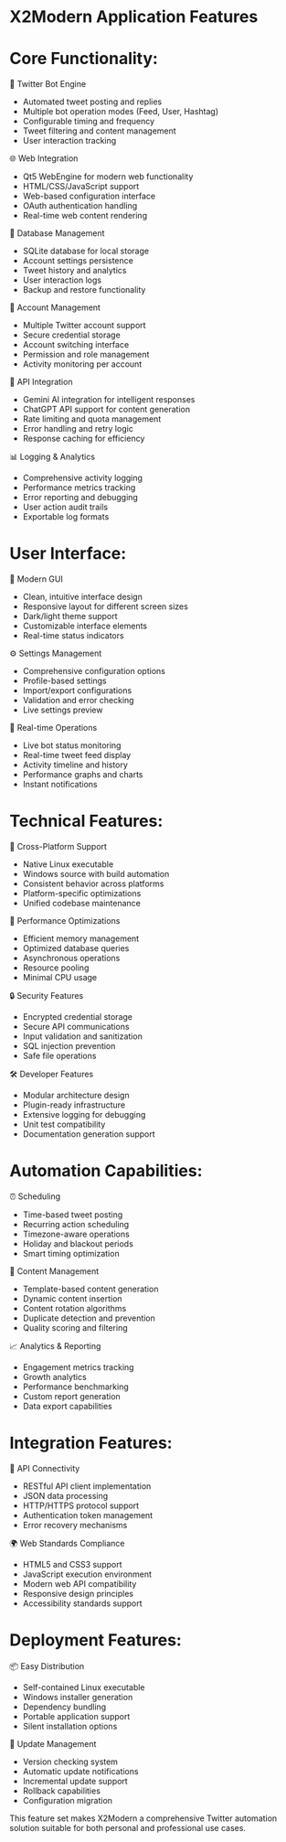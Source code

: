 X2Modern Application Features
============================

Core Functionality:
===================

🤖 Twitter Bot Engine
- Automated tweet posting and replies
- Multiple bot operation modes (Feed, User, Hashtag)
- Configurable timing and frequency
- Tweet filtering and content management
- User interaction tracking

🌐 Web Integration
- Qt5 WebEngine for modern web functionality
- HTML/CSS/JavaScript support
- Web-based configuration interface
- OAuth authentication handling
- Real-time web content rendering

💾 Database Management
- SQLite database for local storage
- Account settings persistence
- Tweet history and analytics
- User interaction logs
- Backup and restore functionality

👤 Account Management
- Multiple Twitter account support
- Secure credential storage
- Account switching interface
- Permission and role management
- Activity monitoring per account

🔗 API Integration
- Gemini AI integration for intelligent responses
- ChatGPT API support for content generation
- Rate limiting and quota management
- Error handling and retry logic
- Response caching for efficiency

📊 Logging & Analytics
- Comprehensive activity logging
- Performance metrics tracking
- Error reporting and debugging
- User action audit trails
- Exportable log formats

User Interface:
==============

🎨 Modern GUI
- Clean, intuitive interface design
- Responsive layout for different screen sizes
- Dark/light theme support
- Customizable interface elements
- Real-time status indicators

⚙️ Settings Management
- Comprehensive configuration options
- Profile-based settings
- Import/export configurations
- Validation and error checking
- Live settings preview

🔄 Real-time Operations
- Live bot status monitoring
- Real-time tweet feed display
- Activity timeline and history
- Performance graphs and charts
- Instant notifications

Technical Features:
==================

🔧 Cross-Platform Support
- Native Linux executable
- Windows source with build automation
- Consistent behavior across platforms
- Platform-specific optimizations
- Unified codebase maintenance

🚀 Performance Optimizations
- Efficient memory management
- Optimized database queries
- Asynchronous operations
- Resource pooling
- Minimal CPU usage

🔒 Security Features
- Encrypted credential storage
- Secure API communications
- Input validation and sanitization
- SQL injection prevention
- Safe file operations

🛠️ Developer Features
- Modular architecture design
- Plugin-ready infrastructure
- Extensive logging for debugging
- Unit test compatibility
- Documentation generation support

Automation Capabilities:
========================

⏰ Scheduling
- Time-based tweet posting
- Recurring action scheduling
- Timezone-aware operations
- Holiday and blackout periods
- Smart timing optimization

🎯 Content Management
- Template-based content generation
- Dynamic content insertion
- Content rotation algorithms
- Duplicate detection and prevention
- Quality scoring and filtering

📈 Analytics & Reporting
- Engagement metrics tracking
- Growth analytics
- Performance benchmarking
- Custom report generation
- Data export capabilities

Integration Features:
====================

🔌 API Connectivity
- RESTful API client implementation
- JSON data processing
- HTTP/HTTPS protocol support
- Authentication token management
- Error recovery mechanisms

🌍 Web Standards Compliance
- HTML5 and CSS3 support
- JavaScript execution environment
- Modern web API compatibility
- Responsive design principles
- Accessibility standards support

Deployment Features:
===================

📦 Easy Distribution
- Self-contained Linux executable
- Windows installer generation
- Dependency bundling
- Portable application support
- Silent installation options

🔄 Update Management
- Version checking system
- Automatic update notifications
- Incremental update support
- Rollback capabilities
- Configuration migration

This feature set makes X2Modern a comprehensive Twitter automation
solution suitable for both personal and professional use cases.
